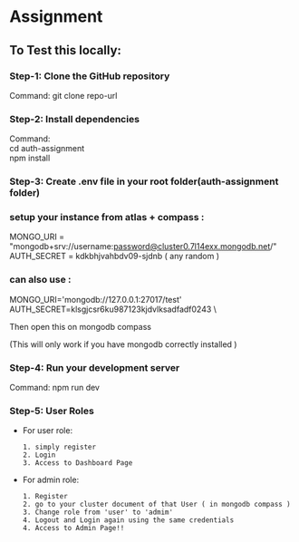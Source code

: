 # Assignment

## To Test this locally:

### Step-1: Clone the GitHub repository
   Command: git clone repo-url


### Step-2: Install dependencies

Command: \
cd auth-assignment\
npm install 



### Step-3: Create .env file in your root folder(auth-assignment folder)

### setup your instance from atlas + compass :

MONGO_URI = "mongodb+srv://username:password@cluster0.7l14exx.mongodb.net/" \
AUTH_SECRET = kdkbhjvahbdv09-sjdnb  ( any random )

### can also use :
MONGO_URI='mongodb://127.0.0.1:27017/test' \
AUTH_SECRET=klsgjcsr6ku987123kjdvlksadfadf0243 \

Then open this on mongodb compass

(This will only work if you have mongodb correctly installed )


### Step-4: Run your development server
Command: npm run dev


### Step-5: User Roles
- For user role:
  ```
  1. simply register
  2. Login
  3. Access to Dashboard Page
  ```
- For admin role:
  ```
  1. Register
  2. go to your cluster document of that User ( in mongodb compass )
  3. Change role from 'user' to 'admim'
  4. Logout and Login again using the same credentials
  4. Access to Admin Page!!
  ```


